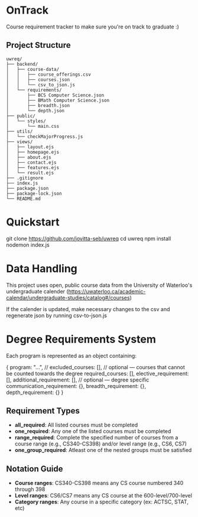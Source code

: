 # OnTrack
Course requirement tracker to make sure you're on track to graduate :)

## Project Structure
```
uwreq/
├── backend/
│   ├── course-data/
│   │   ├── course_offerings.csv
│   │   ├── courses.json
│   │   └── csv_to_json.js
│   └── requirements/
│       ├── BCS Computer Science.json
│       ├── BMath Computer Science.json
│       ├── breadth.json
│       └── depth.json
├── public/
│   └── styles/
│       └── main.css
├── utils/
│   └── checkMajorProgress.js
├── views/
│   ├── layout.ejs
│   ├── homepage.ejs
│   ├── about.ejs
│   ├── contact.ejs
│   ├── features.ejs
│   └── result.ejs
├── .gitignore
├── index.js
├── package.json
├── package-lock.json
└── README.md

```

# Quickstart
git clone https://github.com/jovitta-seb/uwreq
cd uwreq
npm install
nodemon index.js

# Data Handling
This project uses open, public course data from the University of Waterloo's undergraduate calender
(https://uwaterloo.ca/academic-calendar/undergraduate-studies/catalog#/courses)

If the calender is updated, make necessary changes to the csv and regenerate json by running csv-to-json.js

# Degree Requirements System
Each program is represented as an object containing:

{
    program: "...",
    // excluded_courses: [], // optional — courses that cannot be counted towards the degree
    required_courses: [],
    elective_requirement: [],
    additional_requirement: [], // optional — degree specific
    communication_requirement: {},
    breadth_requirement: {},
    depth_requirement: {}
}

## Requirement Types

- **all_required**: All listed courses must be completed
- **one_required**: Any one of the listed courses must be completed
- **range_required**: Complete the specified number of courses from a course range (e.g., CS340-CS398) and/or level range (e.g., CS6, CS7)
- **one_group_required**: Atleast one of the nested groups must be satisfied


## Notation Guide

- **Course ranges**: CS340-CS398 means any CS course numbered 340 through 398
- **Level ranges**: CS6/CS7 means any CS course at the 600-level/700-level
- **Category ranges**: Any course in a specific category (ex: ACTSC, STAT, etc)